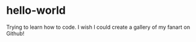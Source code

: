 # hello-world

Trying to learn how to code.
I wish I could create a gallery of my fanart on Github!
